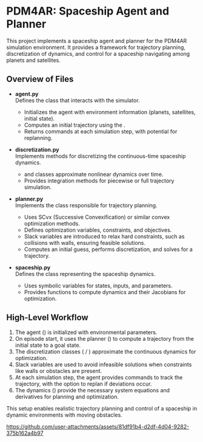 # PDM4AR: Spaceship Agent and Planner

This project implements a spaceship agent and planner for the PDM4AR simulation environment. It provides a framework for trajectory planning, discretization of dynamics, and control for a spaceship navigating among planets and satellites.

## Overview of Files

- **agent.py**  
  Defines the  class that interacts with the simulator.  
  - Initializes the agent with environment information (planets, satellites, initial state).  
  - Computes an initial trajectory using the .  
  - Returns commands at each simulation step, with potential for replanning.

- **discretization.py**  
  Implements methods for discretizing the continuous-time spaceship dynamics.  
  -  and  classes approximate nonlinear dynamics over time.  
  - Provides integration methods for piecewise or full trajectory simulation.

- **planner.py**  
  Implements the  class responsible for trajectory planning.  
  - Uses SCvx (Successive Convexification) or similar convex optimization methods.  
  - Defines optimization variables, constraints, and objectives.  
  - Slack variables are introduced to relax hard constraints, such as collisions with walls, ensuring feasible solutions.  
  - Computes an initial guess, performs discretization, and solves for a trajectory.

- **spaceship.py**  
  Defines the  class representing the spaceship dynamics.  
  - Uses symbolic variables for states, inputs, and parameters.  
  - Provides functions to compute dynamics and their Jacobians for optimization.

## High-Level Workflow

1. The agent () is initialized with environmental parameters.  
2. On episode start, it uses the planner () to compute a trajectory from the initial state to a goal state.  
3. The discretization classes ( / ) approximate the continuous dynamics for optimization.  
4. Slack variables are used to avoid infeasible solutions when constraints like walls or obstacles are present.  
5. At each simulation step, the agent provides commands to track the trajectory, with the option to replan if deviations occur.  
6. The dynamics () provide the necessary system equations and derivatives for planning and optimization.

This setup enables realistic trajectory planning and control of a spaceship in dynamic environments with moving obstacles.


https://github.com/user-attachments/assets/81df91b4-d2df-4d04-9282-375b162a4b97

